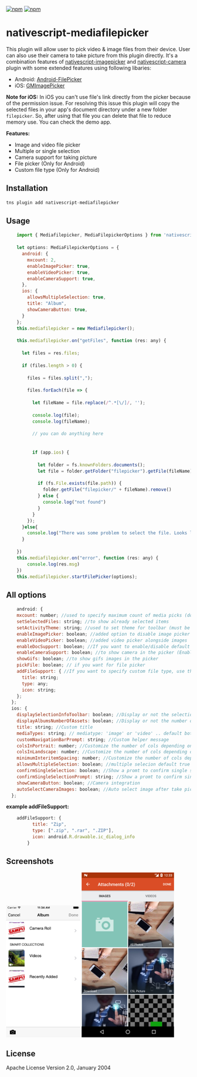 [![npm](https://img.shields.io/npm/v/nativescript-mediafilepicker.svg)](https://www.npmjs.com/package/nativescript-mediafilepicker)
[![npm](https://img.shields.io/npm/dt/nativescript-mediafilepicker.svg?label=npm%20downloads)](https://www.npmjs.com/package/nativescript-mediafilepicker)

# nativescript-mediafilepicker
This plugin will allow user to pick video & image files from their device. User can also use their camera to take picture from this plugin directly. It's a combination features of [nativescript-imagepicker](https://github.com/NativeScript/nativescript-imagepicker) and [nativescript-camera](https://github.com/NativeScript/nativescript-camera/) plugin with some extended features using following libaries:

* Android: [Android-FilePicker](https://github.com/DroidNinja/Android-FilePicker)
* iOS: [GMImagePicker](https://github.com/TechSmith/GMImagePicker)

**Note for iOS:** In iOS you can't use file's link directly from the picker because of the permission issue. For resolving this issue this plugin will copy the selected files in your app's document directory under a new folder `filepicker`. So, after using that file you can delete that file to reduce memory use. You can check the demo app.


**Features:**

* Image and video file picker
* Multiple or single selection
* Camera support for taking picture
* File picker (Only for Android)
* Custom file type (Only for Android)

## Installation

```javascript
tns plugin add nativescript-mediafilepicker
```

## Usage 

```javascript
    import { Mediafilepicker, MediaFilepickerOptions } from 'nativescript-mediafilepicker';
   
    let options: MediaFilepickerOptions = {
      android: {
        mxcount: 2,
        enableImagePicker: true,
        enableVideoPicker: true,
        enableCameraSupport: true,
      },
      ios: {
        allowsMultipleSelection: true,
        title: "Album",
        showCameraButton: true,
      }
    };
    this.mediafilepicker = new Mediafilepicker();

    this.mediafilepicker.on("getFiles", function (res: any) {
 
      let files = res.files;

      if (files.length > 0) {

        files = files.split(",");

        files.forEach(file => {

          let fileName = file.replace(/^.*[\/]/, '');

          console.log(file);
          console.log(fileName);

          // you can do anything here


          if (app.ios) {

            let folder = fs.knownFolders.documents();
            let file = folder.getFolder("filepicker").getFile(fileName);

            if (fs.File.exists(file.path)) {
              folder.getFile("filepicker/" + fileName).remove()
            } else {
              console.log("not found")
            }
          }
        });
      }else{
        console.log("There was some problem to select the file. Looks like user has cancel it.")
      }

    })
    this.mediafilepicker.on("error", function (res: any) {
        console.log(res.msg)
    })
    this.mediafilepicker.startFilePicker(options);
```

## All options

```javascript
    android: {
    mxcount: number; //used to specify maximum count of media picks (dont use if you want no limit)
    setSelectedFiles: string; //to show already selected items
    setActivityTheme: string; //used to set theme for toolbar (must be an actionbar theme)
    enableImagePicker: boolean; //added option to disable image picker
    enableVideoPicker: boolean; //added video picker alongside images
    enableDocSupport: boolean; //If you want to enable/disable default document picker, use this method. (Enabled by default)
    enableCameraSupport: boolean; //to show camera in the picker (Enabled by default)
    showGifs: boolean; //to show gifs images in the picker
    pickFile: boolean; // if you want for file picker 
    addFileSupport: { //If you want to specify custom file type, use this method. (example below)
      title: string;
      type: any;
      icon: string;
    };
  };
  ios: {
    displaySelectionInfoToolbar: boolean; //Display or not the selection info Toolbar
    displayAlbumsNumberOfAssets: boolean; //Display or not the number of assets in each album:
    title: string; //Custom title
    mediaTypes: string; // mediatype: 'image' or 'video' .. default both
    customNavigationBarPrompt: string; //Custom helper message
    colsInPortrait: number; //Customize the number of cols depending on orientation and the inter-item spacing
    colsInLandscape: number; //Customize the number of cols depending on orientation and the inter-item spacing
    minimumInteritemSpacing: number; //Customize the number of cols depending on orientation and the inter-item spacing
    allowsMultipleSelection: boolean; //multiple selecion default true
    confirmSingleSelection: boolean; //Show a promt to confirm single selection
    confirmSingleSelectionPrompt: string; //Show a promt to confirm single selection
    showCameraButton: boolean; //Camera integration
    autoSelectCameraImages: boolean; //Auto select image after take picture using camera
  };
```
**example addFileSupport:**
```javascript
    addFileSupport: { 
          title: "Zip",
          type: [".zip", ".rar", ".ZIP"],
          icon: android.R.drawable.ic_dialog_info
        }
```

## Screenshots

<img width="40%" src="screenshots/ios_screen.png" alt="iOS" float="left">

<img width="50%" src="screenshots/android_screen.png" alt="Android" float="left">


## License

Apache License Version 2.0, January 2004
